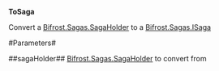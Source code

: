 **ToSaga**

Convert a [Bifrost.Sagas.SagaHolder](Bifrost.Sagas.SagaHolder) to a [Bifrost.Sagas.ISaga](Bifrost.Sagas.ISaga)

#Parameters#


##sagaHolder##
[Bifrost.Sagas.SagaHolder](Bifrost.Sagas.SagaHolder) to convert from
